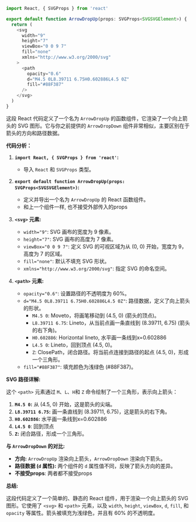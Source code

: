 ```javascript
import React, { SVGProps } from 'react'

export default function ArrowDropUp(props: SVGProps<SVGSVGElement>) {
  return (
    <svg
      width="9"
      height="7"
      viewBox="0 0 9 7"
      fill="none"
      xmlns="http://www.w3.org/2000/svg"
    >
      <path
        opacity="0.6"
        d="M4.5 0L8.39711 6.75H0.602886L4.5 0Z"
        fill="#88F387"
      />
    </svg>
  )
}
```

这段 React 代码定义了一个名为 `ArrowDropUp` 的函数组件，它渲染了一个向上箭头的 SVG 图形。它与你之前提供的 `ArrowDropDown` 组件非常相似，主要区别在于箭头的方向和路径数据。

**代码分析：**

1.  **`import React, { SVGProps } from 'react'`:**
    *   导入 `React` 和 `SVGProps` 类型。

2.  **`export default function ArrowDropUp(props: SVGProps<SVGSVGElement>)`:**
    *   定义并导出一个名为 `ArrowDropUp` 的 React 函数组件。
    *    和上一个组件一样, 也不接受外部传入的props

3.  **`<svg>` 元素:**
    *   `width="9"`: SVG 画布的宽度为 9 像素。
    *   `height="7"`: SVG 画布的高度为 7 像素。
    *   `viewBox="0 0 9 7"`: 定义 SVG 的可视区域为从 (0, 0) 开始，宽度为 9，高度为 7 的区域。
    *   `fill="none"`: 默认不填充 SVG 形状。
    *   `xmlns="http://www.w3.org/2000/svg"`: 指定 SVG 的命名空间。

4.  **`<path>` 元素:**
    *   `opacity="0.6"`: 设置路径的不透明度为 60%。
    *   `d="M4.5 0L8.39711 6.75H0.602886L4.5 0Z"`: 路径数据，定义了向上箭头的形状。
        *   `M4.5 0`: Moveto，将画笔移动到 (4.5, 0) (箭头的顶点)。
        *   `L8.39711 6.75`: Lineto，从当前点画一条直线到 (8.39711, 6.75) (箭头的右下角)。
        *   `H0.602886`: Horizontal lineto, 水平画一条线到x=0.602886
        *   `L4.5 0`: Lineto，回到顶点 (4.5, 0)。
        *   `Z`: ClosePath，闭合路径。将当前点连接到路径的起点 (4.5, 0)，形成一个三角形。
    *   `fill="#88F387"`: 填充颜色为浅绿色 (#88F387)。

**SVG 路径详解:**

这个 `<path>` 元素通过 `M`、`L`、`H`和 `Z` 命令绘制了一个三角形，表示向上箭头：

1.  **`M4.5 0`:** 从 (4.5, 0) 开始，这是箭头的尖端。
2.  **`L8.39711 6.75`:** 画一条直线到 (8.39711, 6.75)，这是箭头的右下角。
3.  **`H0.602886`:** 水平画一条线到x=0.602886
4. **`L4.5 0`**: 回到顶点
5.  **`Z`:** 闭合路径，形成一个三角形。

**与 `ArrowDropDown` 的对比:**

*   **方向:**  `ArrowDropUp` 渲染向上箭头，`ArrowDropDown` 渲染向下箭头。
*   **路径数据 (`d` 属性):**  两个组件的 `d` 属性值不同，反映了箭头方向的差异。
* **不接受props**: 两者都不接受props

**总结:**

这段代码定义了一个简单的、静态的 React 组件，用于渲染一个向上箭头的 SVG 图形。它使用了 `<svg>` 和 `<path>` 元素，以及 `width`, `height`, `viewBox`, `d`, `fill`, 和 `opacity` 等属性。箭头被填充为浅绿色，并且有 60% 的不透明度。
